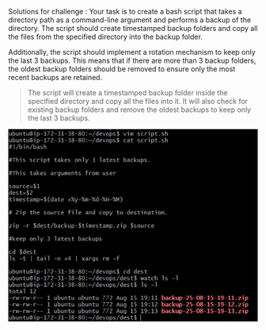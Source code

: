 Solutions for challenge : 
Your task is to create a bash script that takes a directory path as a command-line argument and performs a backup of the directory. The script should create timestamped backup folders and copy all the files from the specified directory into the backup folder.

Additionally, the script should implement a rotation mechanism to keep only the last 3 backups. This means that if there are more than 3 backup folders, the oldest backup folders should be removed to ensure only the most recent backups are retained.

> The script will create a timestamped backup folder inside the specified directory and copy all the files into it. It will also check for existing backup folders and remove the oldest backups to keep only the last 3 backups.

![image](images/iamge.png)